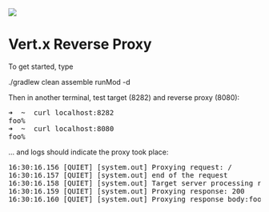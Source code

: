 <div>

<a href="https://travis-ci.org/robertjchristian/vertx-reverse-proxy">
<img src="https://travis-ci.org/robertjchristian/vertx-reverse-proxy.png?branch=master" />
</a>

</div>


# Vert.x Reverse Proxy

To get started, type

./gradlew clean assemble runMod -d

Then in another terminal, test target (8282) and reverse proxy (8080):
<pre>
➜  ~  curl localhost:8282
foo%
➜  ~  curl localhost:8080
foo% 
</pre>
... and logs should indicate the proxy took place:
<pre>
16:30:16.156 [QUIET] [system.out] Proxying request: /
16:30:16.157 [QUIET] [system.out] end of the request
16:30:16.158 [QUIET] [system.out] Target server processing request: /
16:30:16.159 [QUIET] [system.out] Proxying response: 200
16:30:16.160 [QUIET] [system.out] Proxying response body:foo
</pre>
